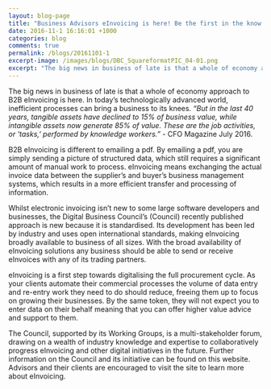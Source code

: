 ```yaml
---
layout: blog-page
title: "Business Advisors eInvoicing is here! Be the first in the know and get ahead of the game"
date: 2016-11-1 16:16:01 +1000
categories: blog
comments: true
permalink: /blogs/20161101-1
excerpt-image: /images/blogs/DBC_SquareformatPIC_04-01.png
excerpt: "The big news in business of late is that a whole of economy approach to B2B eInvoicing is here. In today’s technologically advanced world, inefficient processes can bring a business to its knees. “But in the last 40 years, tangible assets have declined to 15% of business value, while intangible assets now generate 85% of value. These are the job activities, or 'tasks,' performed by knowledge workers.” - CFO Magazine July 2016."
---
```


The big news in business of late is that a whole of economy approach to B2B eInvoicing is here. In today’s technologically advanced world, inefficient processes can bring a business to its knees. *“But in the last 40 years, tangible assets have declined to 15% of business value, while intangible assets now generate 85% of value. These are the job activities, or 'tasks,' performed by knowledge workers.”* - CFO Magazine July 2016.

B2B eInvoicing is different to emailing a pdf. By emailing a pdf, you are simply sending a picture of structured data, which still requires a significant amount of manual work to process. eInvoicing means exchanging the actual invoice data between the supplier’s and buyer’s business management systems, which results in a more efficient transfer and processing of information.

Whilst electronic invoicing isn’t new to some large software developers and businesses, the Digital Business Council’s (Council) recently published approach is new because it is standardised. Its development has been led by industry and uses open international standards, making eInvoicing broadly available to business of all sizes. With the broad availability of eInvoicing solutions any business should be able to send or receive eInvoices with any of its trading partners. 

eInvoicing is a first step towards digitalising the full procurement cycle. As your clients automate their commercial processes the volume of data entry and re-entry work they need to do should reduce, freeing them up to focus on growing their businesses. By the same token, they will not expect you to enter data on their behalf meaning that you can offer higher value advice and support to them.

The Council, supported by its Working Groups, is a multi-stakeholder forum, drawing on a wealth of industry knowledge and expertise to collaboratively progress eInvoicing and other digital initiatives in the future. Further information on the Council and its initiative can be found on this website. Advisors and their clients are encouraged to visit the site to learn more about eInvoicing. 

